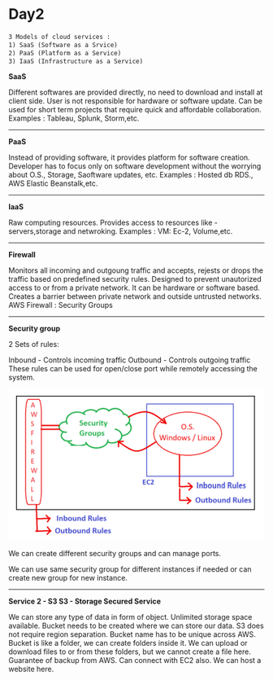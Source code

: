 # Day2

```
3 Models of cloud services :
1) SaaS	(Software as a Srvice)
2) PaaS	(Platform as a Service)
3) IaaS (Infrastructure as a Service)
```

**SaaS**

Different softwares are provided directly, no need to download and install at client side.
User is not responsible for hardware or software update.
Can be used for short term projects that require quick and affordable collaboration.
Examples : Tableau, Splunk, Storm,etc.
 *** 

**PaaS**

Instead of providing software, it provides platform for software creation.
Developer has to focus only on software development without the worrying about O.S., Storage, Saoftware updates, etc.
Examples : Hosted db RDS., AWS Elastic Beanstalk,etc.
 *** 

**IaaS**

Raw computing resources.
Provides access to resources like - servers,storage and netwroking.
Examples : VM: Ec-2, Volume,etc.
 *** 

**Firewall**

Monitors all incoming and outgoung traffic and accepts, rejests or drops the traffic based on predefined security rules.
Designed to prevent unautorized access to or from a private network.
It can be hardware or software based.
Creates a barrier between private network and outside untrusted networks.
AWS Firewall : Security Groups
 ***

**Security group**

2 Sets of rules:

Inbound - Controls incoming traffic
Outbound - Controls outgoing traffic
These rules can be used for open/close port while remotely accessing the system.

![Image](img/sec_group.png)

We can create different security groups and can manage ports.

We can use same security group for different instances if needed or can create new group for new instance.
 ***

 **Service 2 - S3 S3 - Storage Secured Service**

We can store any type of data in form of object.
Unlimited storage space available.
Bucket needs to be created where we can store our data.
S3 does not require region separation.
Bucket name has to be unique across AWS.
Bucket is like a folder, we can create folders inside it.
We can upload or download files to or from these folders, but we cannot create a file here.
Guarantee of backup from AWS.
Can connect with EC2 also.
We can host a website here.